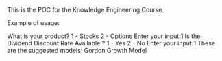 This is the POC for the Knowledge Engineering Course.

Example of usage:

What is your product?
1 - Stocks
2 - Options
Enter your input:1
Is the Dividend Discount Rate Available ?
1 - Yes
2 - No
Enter your input:1
These are the suggested models:
Gordon Growth Model
